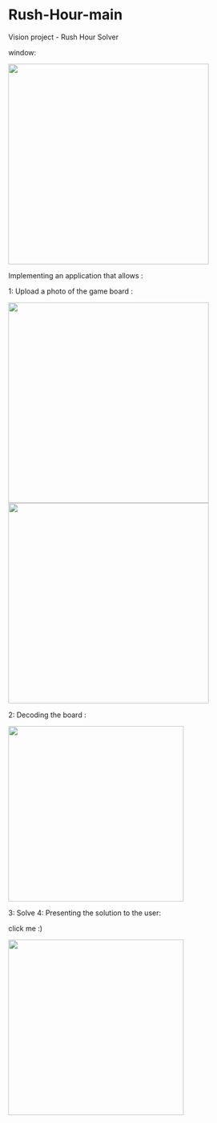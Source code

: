# Rush-Hour-main

Vision project - Rush Hour Solver

window:

 <img src="https://user-images.githubusercontent.com/96941593/221950206-b5f14828-37e6-4ba1-93e1-1cee81c9fe8b.jpg" height="400"  >

Implementing an application that allows :

1: Upload a photo of the game board :

 <img src="https://user-images.githubusercontent.com/96941593/221947118-d31e3165-02ab-423b-8a04-4e73d99cbb5c.jpg" height="400" > <img src="https://user-images.githubusercontent.com/96941593/221947508-f86e6202-7eb3-4d11-85f8-6bc1186b6850.jpg" height="400" >

2: Decoding the board :

   <img src="https://user-images.githubusercontent.com/96941593/221947227-221251d9-05e4-4799-8764-7a11e9c1e494.jpg" width="350" >


3: Solve
4: Presenting the solution to the user:

click me :)

 <img src="https://user-images.githubusercontent.com/96941593/221949036-265a8a30-9dff-4151-ae63-096e45ed62c5.gif" width="350" >

